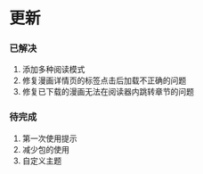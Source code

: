 # 更新

### 已解决
1. 添加多种阅读模式
2. 修复漫画详情页的标签点击后加载不正确的问题
3. 修复已下载的漫画无法在阅读器内跳转章节的问题

### 待完成
1. 第一次使用提示
2. 减少包的使用
3. 自定义主题
